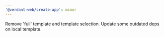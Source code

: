 ```yaml
---
'@verdant-web/create-app': minor
---
```


Remove 'full' template and template selection. Update some outdated deps on local template.
